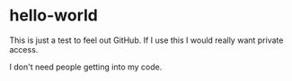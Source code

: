# hello-world

This is just a test to feel out GitHub.
If I use this I would really want private access.

I don't need people getting into my code.
